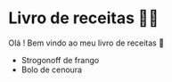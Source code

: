 # Livro de receitas :man_cook:

Olá ! Bem vindo ao meu livro de receitas :wave:

- Strogonoff de frango
- Bolo de cenoura
